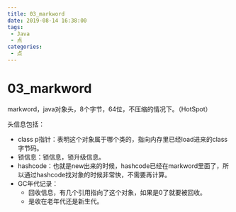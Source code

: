 ```yaml
---
title: 03_markword
date: 2019-08-14 16:38:00
tags: 
 - Java
 - 点
categories:
 - 点
---
```


# 03_markword

markword，java对象头，8个字节，64位，不压缩的情况下。（HotSpot）

头信息包括：

- class p指针：表明这个对象属于哪个类的，指向内存里已经load进来的class字节码。
- 锁信息：锁信息，锁升级信息。
- hashcode：也就是new出来的时候，hashcode已经在markword里面了，所以通过hashcode找对象的时候非常快，不需要再计算。
- GC年代记录：
  - 回收信息，有几个引用指向了这个对象，如果是0了就要被回收。
  - 是收在老年代还是新生代。